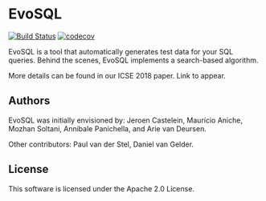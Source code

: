 # EvoSQL

[![Build Status](https://travis-ci.org/SERG-Delft/evosql.svg?branch=master)](https://travis-ci.org/SERG-Delft/evosql)
[![codecov](https://codecov.io/gh/SERG-Delft/evosql/branch/master/graph/badge.svg)](https://codecov.io/gh/SERG-Delft/evosql)


EvoSQL is a tool that automatically generates test data for your SQL queries.
Behind the scenes, EvoSQL implements a search-based algorithm.

More details can be found in our ICSE 2018 paper. Link to appear.

## Authors

EvoSQL was initially envisioned by: Jeroen Castelein, Maurício Aniche, 
Mozhan Soltani, Annibale Panichella, and Arie van Deursen.

Other contributors: Paul van der Stel, Daniel van Gelder.

## License

This software is licensed under the Apache 2.0 License.
